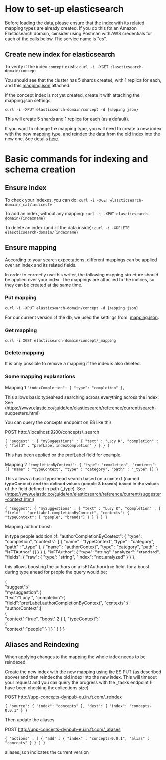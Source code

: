 # How to set-up elasticsearch

Before loading the data, please ensure that the index with its related mapping types are already created.
If you do this for an Amazon Elasticsearch domain, consider using Postman with AWS credentials for each of the calls below. The service name is "es". 

## Create new index for elasticsearch

To verify if the index `concept` exists:
`curl -i -XGET elascticsearch-domain/concept`  

You should see that the cluster has 5 shards created, with 1 replica for each, and this [mapping.json](https://github.com/Financial-Times/concept-rw-elasticsearch/blob/master/mapping.json) attached.

If the concept index is not yet created, create it with attaching the mapping.json settings:

`curl -i -XPUT elasticsearch-domain/concept -d {mapping json}`

This will create 5 shards and 1 replica for each (as a default).

If you want to change the mapping type, you will need to create a new index with the new mapping type, and reindex the data from the old index into the new one. See details [here](https://www.elastic.co/guide/en/elasticsearch/reference/2.3/docs-reindex.html). 

# Basic commands for indexing and schema creation

## Ensure index

To check your indexes, you can do:
`curl -i -XGET elascticsearch-domain/_cat/indices?v`

To add an index, without any mapping:
`curl -i -XPUT elascticsearch-domain/{indexname}`

To delete an index (and all the data inside):
`curl -i -XDELETE elascticsearch-domain/{indexname}`


## Ensure mapping

According to your search expectations, different mappings can be applied over an index and its related fields.

In order to correctly use this writer, the following mapping structure should be applied over your index.
The mappings are attached to the indices, so they can be created at the same time.

### Put mapping
`curl -i -XPUT elasticsearch-domain/concept -d {mapping json}`

For our current version of the db, we used the settings from: [mapping.json](https://github.com/Financial-Times/concept-rw-elasticsearch/blob/master/mapping.json).

### Get mapping
`curl -i XGET elasticsearch-domain/concept/_mapping`

### Delete mapping
It is only possible to remove a mapping if the index is also deleted.

### Some mapping explanations
Mapping 1
`"indexCompletion": {
  "type": "completion"
},`

This allows basic typeahead searching across everything across the index.
See  (https://www.elastic.co/guide/en/elasticsearch/reference/current/search-suggesters.html)

You can query the concepts endpoint on ES like this

POST http://localhost:9200/concepts/_search 

`{
    "suggest" : {
      "mySuggestions" : {
        "text" : "Lucy K",
        "completion" : {
          "field" : "prefLabel.indexCompletion"
        }
      }
    }
}`

This has been applied on the prefLabel field for example.

Mapping 2
`"completionByContext": {
    "type": "completion",
    "contexts": [{
         "name" : "typeContext",
         "type" : "category",
         "path" : "_type"
    }]
}`

This allows a basic typeahead search based on a context (named typeContext) and the defined values (people & brands) based in the values of the field defined in path (_type).
See (https://www.elastic.co/guide/en/elasticsearch/reference/current/suggester-context.html)

    
`{
     "suggest": {
         "mySuggestions" : {
             "text" : "Lucy K",
             "completion" : {
                 "field" : "prefLabel.completionByContext",
                 "contexts": {
                     "typeContext": [ "people", "brands"]
                 }
             }
         }
     }
 }`
 
 Mapping author boost:
 
 in type people addition of:
  "authorCompletionByContext": {
              "type": "completion",
              "contexts": [
              {
                "name" : "typeContext",
                "type" : "category",
                "path" : "_type"
              },
              {
                "name" : "authorContext",
                "type" : "category",
                "path" : "isFTAuthor"
              }]
            }
          }
        },
        "isFTAuthor": {
          "type": "string",
          "analyzer": "standard",
          "fields": {
            "raw": {
              "type": "string",
              "index": "not_analyzed"
            }
          }
        },
        
        
  this allows boosting the authors on a isFTAuthor=true field. for a boost during type ahead for people the query would be:
 
 {  
   "suggest":{  
      "mysuggestion":{  
         "text":"Lucy ",
         "completion":{  
            "field":"prefLabel.authorCompletionByContext",
            "contexts":{  
               "authorContext":[  
                  {  
                     "context":"true",
                     "boost":2
                  }
               ],
               "typeContext":[  
                  {  
                     "context":"people"
                  }
               ]
            }
         }
      }
   }
}
 
 
 
## Aliases and Reindexing

When applying changes to the mapping the whole index needs to be reindexed.

Create the new index with the new mapping using the ES PUT (as described above)
and then reindex the old index into the new index. This will timeout your request and you can query the progress with the _tasks endpoint (I have been checking the collections size)

POST http://upp-concepts-dynpub-eu.in.ft.com/_reindex

`{
  "source": {
    "index": "concepts"
  },
  "dest": {
    "index": "concepts-0.0.1"
  }
}`

Then update the aliases

POST http://upp-concepts-dynpub-eu.in.ft.com/_aliases

`{
  "actions" : [
    {
      "add" : {
        "index" : "concepts-0.0.1",
        "alias" : "concepts"
      }
    }
  ]
}`

aliases.json indicates the current version






